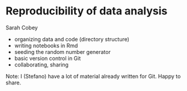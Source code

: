 # Reproducibility of data analysis

Sarah Cobey

- organizing data and code (directory structure)
- writing notebooks in Rmd
- seeding the random number generator
- basic version control in Git
- collaborating, sharing

Note: I (Stefano) have a lot of material already written for Git. Happy to share.


